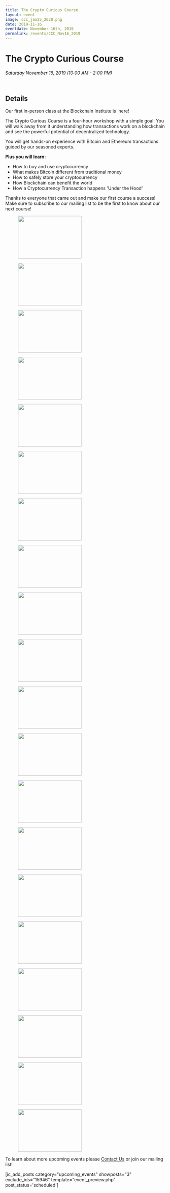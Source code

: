 ```yaml
---
title: The Crypto Curious Course
layout: event
image: ccc_jan25_2020.png
date: 2019-11-16
eventdate: November 16th, 2019
permalink: /events/CCC_Nov16_2019
---
```

<h1 data-ce-key="536"><b data-ce-key="537">The Crypto Curious Course</b></h1><p data-ce-key="538"><i data-ce-key="539">Saturday November 16, 2019 (10:00 AM - 2:00 PM)</i></p><p data-ce-key="538"><i data-ce-key="539"> </i></p><h2>Details</h2><p>Our first in-person class at the Blockchain Institute is  here!</p><p>The Crypto Curious Course is a four-hour workshop with a simple goal: You will walk away from it understanding how transactions work on a blockchain and see the powerful potential of decentralized technology.</p><p>You will get hands-on experience with Bitcoin and Ethereum transactions guided by our seasoned experts.</p><p><b>Plus you will learn:</b></p><ul><li>How to buy and use cryptocurrency</li><li>What makes Bitcoin different from traditional money</li><li>How to safely store your cryptocurrency</li><li>How Blockchain can benefit the world</li><li>How a Cryptocurrency Transaction happens 'Under the Hood'</li></ul>Thanks to everyone that came out and make our first course a success! Make sure to subscribe to our mailing list to be the first to know about our next course!		
			<figure class='gallery-item'>
				<a data-elementor-open-lightbox="yes" data-elementor-lightbox-slideshow="9779e6b" href='https://theblockchaininstitute.org/wp-content/uploads/2019/11/20191116_fjs_coincollect_1.jpg'><img width="200" height="134" src="https://theblockchaininstitute.org/wp-content/uploads/2019/11/20191116_fjs_coincollect_1-200x134.jpg" alt="" srcset="https://theblockchaininstitute.org/wp-content/uploads/2019/11/20191116_fjs_coincollect_1-200x134.jpg 200w, https://theblockchaininstitute.org/wp-content/uploads/2019/11/20191116_fjs_coincollect_1-449x300.jpg 449w, https://theblockchaininstitute.org/wp-content/uploads/2019/11/20191116_fjs_coincollect_1-768x513.jpg 768w, https://theblockchaininstitute.org/wp-content/uploads/2019/11/20191116_fjs_coincollect_1-1024x684.jpg 1024w, https://theblockchaininstitute.org/wp-content/uploads/2019/11/20191116_fjs_coincollect_1-1080x721.jpg 1080w, https://theblockchaininstitute.org/wp-content/uploads/2019/11/20191116_fjs_coincollect_1.jpg 1200w" sizes="(max-width: 200px) 100vw, 200px" /></a>
			</figure><figure class='gallery-item'>
				<a data-elementor-open-lightbox="yes" data-elementor-lightbox-slideshow="9779e6b" href='https://theblockchaininstitute.org/wp-content/uploads/2019/11/20191116_fjs_coincollect_3.jpg'><img width="200" height="134" src="https://theblockchaininstitute.org/wp-content/uploads/2019/11/20191116_fjs_coincollect_3-200x134.jpg" alt="" srcset="https://theblockchaininstitute.org/wp-content/uploads/2019/11/20191116_fjs_coincollect_3-200x134.jpg 200w, https://theblockchaininstitute.org/wp-content/uploads/2019/11/20191116_fjs_coincollect_3-449x300.jpg 449w, https://theblockchaininstitute.org/wp-content/uploads/2019/11/20191116_fjs_coincollect_3-768x513.jpg 768w, https://theblockchaininstitute.org/wp-content/uploads/2019/11/20191116_fjs_coincollect_3-1024x684.jpg 1024w, https://theblockchaininstitute.org/wp-content/uploads/2019/11/20191116_fjs_coincollect_3-1080x721.jpg 1080w, https://theblockchaininstitute.org/wp-content/uploads/2019/11/20191116_fjs_coincollect_3.jpg 1200w" sizes="(max-width: 200px) 100vw, 200px" /></a>
			</figure><figure class='gallery-item'>
				<a data-elementor-open-lightbox="yes" data-elementor-lightbox-slideshow="9779e6b" href='https://theblockchaininstitute.org/wp-content/uploads/2019/11/20191116_fjs_coincollect_4-1.jpg'><img width="200" height="134" src="https://theblockchaininstitute.org/wp-content/uploads/2019/11/20191116_fjs_coincollect_4-1-200x134.jpg" alt="" srcset="https://theblockchaininstitute.org/wp-content/uploads/2019/11/20191116_fjs_coincollect_4-1-200x134.jpg 200w, https://theblockchaininstitute.org/wp-content/uploads/2019/11/20191116_fjs_coincollect_4-1-449x300.jpg 449w, https://theblockchaininstitute.org/wp-content/uploads/2019/11/20191116_fjs_coincollect_4-1-768x513.jpg 768w, https://theblockchaininstitute.org/wp-content/uploads/2019/11/20191116_fjs_coincollect_4-1-1024x684.jpg 1024w, https://theblockchaininstitute.org/wp-content/uploads/2019/11/20191116_fjs_coincollect_4-1-1080x721.jpg 1080w, https://theblockchaininstitute.org/wp-content/uploads/2019/11/20191116_fjs_coincollect_4-1.jpg 1200w" sizes="(max-width: 200px) 100vw, 200px" /></a>
			</figure><figure class='gallery-item'>
				<a data-elementor-open-lightbox="yes" data-elementor-lightbox-slideshow="9779e6b" href='https://theblockchaininstitute.org/wp-content/uploads/2019/11/20191116_fjs_coincollect_5-1.jpg'><img width="200" height="134" src="https://theblockchaininstitute.org/wp-content/uploads/2019/11/20191116_fjs_coincollect_5-1-200x134.jpg" alt="" srcset="https://theblockchaininstitute.org/wp-content/uploads/2019/11/20191116_fjs_coincollect_5-1-200x134.jpg 200w, https://theblockchaininstitute.org/wp-content/uploads/2019/11/20191116_fjs_coincollect_5-1-449x300.jpg 449w, https://theblockchaininstitute.org/wp-content/uploads/2019/11/20191116_fjs_coincollect_5-1-768x513.jpg 768w, https://theblockchaininstitute.org/wp-content/uploads/2019/11/20191116_fjs_coincollect_5-1-1024x684.jpg 1024w, https://theblockchaininstitute.org/wp-content/uploads/2019/11/20191116_fjs_coincollect_5-1-1080x721.jpg 1080w, https://theblockchaininstitute.org/wp-content/uploads/2019/11/20191116_fjs_coincollect_5-1.jpg 1200w" sizes="(max-width: 200px) 100vw, 200px" /></a>
			</figure><figure class='gallery-item'>
				<a data-elementor-open-lightbox="yes" data-elementor-lightbox-slideshow="9779e6b" href='https://theblockchaininstitute.org/wp-content/uploads/2019/11/20191116_fjs_coincollect_7.jpg'><img width="200" height="134" src="https://theblockchaininstitute.org/wp-content/uploads/2019/11/20191116_fjs_coincollect_7-200x134.jpg" alt="" srcset="https://theblockchaininstitute.org/wp-content/uploads/2019/11/20191116_fjs_coincollect_7-200x134.jpg 200w, https://theblockchaininstitute.org/wp-content/uploads/2019/11/20191116_fjs_coincollect_7-449x300.jpg 449w, https://theblockchaininstitute.org/wp-content/uploads/2019/11/20191116_fjs_coincollect_7-768x513.jpg 768w, https://theblockchaininstitute.org/wp-content/uploads/2019/11/20191116_fjs_coincollect_7-1024x684.jpg 1024w, https://theblockchaininstitute.org/wp-content/uploads/2019/11/20191116_fjs_coincollect_7-1080x721.jpg 1080w, https://theblockchaininstitute.org/wp-content/uploads/2019/11/20191116_fjs_coincollect_7.jpg 1200w" sizes="(max-width: 200px) 100vw, 200px" /></a>
			</figure><figure class='gallery-item'>
				<a data-elementor-open-lightbox="yes" data-elementor-lightbox-slideshow="9779e6b" href='https://theblockchaininstitute.org/wp-content/uploads/2019/11/20191116_fjs_coincollect_8.jpg'><img width="200" height="134" src="https://theblockchaininstitute.org/wp-content/uploads/2019/11/20191116_fjs_coincollect_8-200x134.jpg" alt="" srcset="https://theblockchaininstitute.org/wp-content/uploads/2019/11/20191116_fjs_coincollect_8-200x134.jpg 200w, https://theblockchaininstitute.org/wp-content/uploads/2019/11/20191116_fjs_coincollect_8-449x300.jpg 449w, https://theblockchaininstitute.org/wp-content/uploads/2019/11/20191116_fjs_coincollect_8-768x513.jpg 768w, https://theblockchaininstitute.org/wp-content/uploads/2019/11/20191116_fjs_coincollect_8-1024x684.jpg 1024w, https://theblockchaininstitute.org/wp-content/uploads/2019/11/20191116_fjs_coincollect_8-1080x721.jpg 1080w, https://theblockchaininstitute.org/wp-content/uploads/2019/11/20191116_fjs_coincollect_8.jpg 1200w" sizes="(max-width: 200px) 100vw, 200px" /></a>
			</figure><figure class='gallery-item'>
				<a data-elementor-open-lightbox="yes" data-elementor-lightbox-slideshow="9779e6b" href='https://theblockchaininstitute.org/wp-content/uploads/2019/11/20191116_fjs_coincollect_9-1.jpg'><img width="200" height="134" src="https://theblockchaininstitute.org/wp-content/uploads/2019/11/20191116_fjs_coincollect_9-1-200x134.jpg" alt="" srcset="https://theblockchaininstitute.org/wp-content/uploads/2019/11/20191116_fjs_coincollect_9-1-200x134.jpg 200w, https://theblockchaininstitute.org/wp-content/uploads/2019/11/20191116_fjs_coincollect_9-1-449x300.jpg 449w, https://theblockchaininstitute.org/wp-content/uploads/2019/11/20191116_fjs_coincollect_9-1-768x513.jpg 768w, https://theblockchaininstitute.org/wp-content/uploads/2019/11/20191116_fjs_coincollect_9-1-1024x684.jpg 1024w, https://theblockchaininstitute.org/wp-content/uploads/2019/11/20191116_fjs_coincollect_9-1-1080x721.jpg 1080w, https://theblockchaininstitute.org/wp-content/uploads/2019/11/20191116_fjs_coincollect_9-1.jpg 1200w" sizes="(max-width: 200px) 100vw, 200px" /></a>
			</figure><figure class='gallery-item'>
				<a data-elementor-open-lightbox="yes" data-elementor-lightbox-slideshow="9779e6b" href='https://theblockchaininstitute.org/wp-content/uploads/2019/11/20191116_fjs_coincollect_11.jpg'><img width="200" height="134" src="https://theblockchaininstitute.org/wp-content/uploads/2019/11/20191116_fjs_coincollect_11-200x134.jpg" alt="" srcset="https://theblockchaininstitute.org/wp-content/uploads/2019/11/20191116_fjs_coincollect_11-200x134.jpg 200w, https://theblockchaininstitute.org/wp-content/uploads/2019/11/20191116_fjs_coincollect_11-449x300.jpg 449w, https://theblockchaininstitute.org/wp-content/uploads/2019/11/20191116_fjs_coincollect_11-768x513.jpg 768w, https://theblockchaininstitute.org/wp-content/uploads/2019/11/20191116_fjs_coincollect_11-1024x684.jpg 1024w, https://theblockchaininstitute.org/wp-content/uploads/2019/11/20191116_fjs_coincollect_11-1080x721.jpg 1080w, https://theblockchaininstitute.org/wp-content/uploads/2019/11/20191116_fjs_coincollect_11.jpg 1200w" sizes="(max-width: 200px) 100vw, 200px" /></a>
			</figure><figure class='gallery-item'>
				<a data-elementor-open-lightbox="yes" data-elementor-lightbox-slideshow="9779e6b" href='https://theblockchaininstitute.org/wp-content/uploads/2019/11/20191116_fjs_coincollect_12.jpg'><img width="200" height="134" src="https://theblockchaininstitute.org/wp-content/uploads/2019/11/20191116_fjs_coincollect_12-200x134.jpg" alt="" srcset="https://theblockchaininstitute.org/wp-content/uploads/2019/11/20191116_fjs_coincollect_12-200x134.jpg 200w, https://theblockchaininstitute.org/wp-content/uploads/2019/11/20191116_fjs_coincollect_12-449x300.jpg 449w, https://theblockchaininstitute.org/wp-content/uploads/2019/11/20191116_fjs_coincollect_12-768x513.jpg 768w, https://theblockchaininstitute.org/wp-content/uploads/2019/11/20191116_fjs_coincollect_12-1024x684.jpg 1024w, https://theblockchaininstitute.org/wp-content/uploads/2019/11/20191116_fjs_coincollect_12-1080x721.jpg 1080w, https://theblockchaininstitute.org/wp-content/uploads/2019/11/20191116_fjs_coincollect_12.jpg 1200w" sizes="(max-width: 200px) 100vw, 200px" /></a>
			</figure><figure class='gallery-item'>
				<a data-elementor-open-lightbox="yes" data-elementor-lightbox-slideshow="9779e6b" href='https://theblockchaininstitute.org/wp-content/uploads/2019/11/20191116_fjs_coincollect_13.jpg'><img width="200" height="134" src="https://theblockchaininstitute.org/wp-content/uploads/2019/11/20191116_fjs_coincollect_13-200x134.jpg" alt="" srcset="https://theblockchaininstitute.org/wp-content/uploads/2019/11/20191116_fjs_coincollect_13-200x134.jpg 200w, https://theblockchaininstitute.org/wp-content/uploads/2019/11/20191116_fjs_coincollect_13-449x300.jpg 449w, https://theblockchaininstitute.org/wp-content/uploads/2019/11/20191116_fjs_coincollect_13-768x513.jpg 768w, https://theblockchaininstitute.org/wp-content/uploads/2019/11/20191116_fjs_coincollect_13-1024x684.jpg 1024w, https://theblockchaininstitute.org/wp-content/uploads/2019/11/20191116_fjs_coincollect_13-1080x721.jpg 1080w, https://theblockchaininstitute.org/wp-content/uploads/2019/11/20191116_fjs_coincollect_13.jpg 1200w" sizes="(max-width: 200px) 100vw, 200px" /></a>
			</figure><figure class='gallery-item'>
				<a data-elementor-open-lightbox="yes" data-elementor-lightbox-slideshow="9779e6b" href='https://theblockchaininstitute.org/wp-content/uploads/2019/11/20191116_fjs_coincollect_14.jpg'><img width="200" height="134" src="https://theblockchaininstitute.org/wp-content/uploads/2019/11/20191116_fjs_coincollect_14-200x134.jpg" alt="" srcset="https://theblockchaininstitute.org/wp-content/uploads/2019/11/20191116_fjs_coincollect_14-200x134.jpg 200w, https://theblockchaininstitute.org/wp-content/uploads/2019/11/20191116_fjs_coincollect_14-449x300.jpg 449w, https://theblockchaininstitute.org/wp-content/uploads/2019/11/20191116_fjs_coincollect_14-768x513.jpg 768w, https://theblockchaininstitute.org/wp-content/uploads/2019/11/20191116_fjs_coincollect_14-1024x684.jpg 1024w, https://theblockchaininstitute.org/wp-content/uploads/2019/11/20191116_fjs_coincollect_14-1080x721.jpg 1080w, https://theblockchaininstitute.org/wp-content/uploads/2019/11/20191116_fjs_coincollect_14.jpg 1200w" sizes="(max-width: 200px) 100vw, 200px" /></a>
			</figure><figure class='gallery-item'>
				<a data-elementor-open-lightbox="yes" data-elementor-lightbox-slideshow="9779e6b" href='https://theblockchaininstitute.org/wp-content/uploads/2019/11/20191116_fjs_coincollect_15.jpg'><img width="200" height="134" src="https://theblockchaininstitute.org/wp-content/uploads/2019/11/20191116_fjs_coincollect_15-200x134.jpg" alt="" srcset="https://theblockchaininstitute.org/wp-content/uploads/2019/11/20191116_fjs_coincollect_15-200x134.jpg 200w, https://theblockchaininstitute.org/wp-content/uploads/2019/11/20191116_fjs_coincollect_15-449x300.jpg 449w, https://theblockchaininstitute.org/wp-content/uploads/2019/11/20191116_fjs_coincollect_15-768x513.jpg 768w, https://theblockchaininstitute.org/wp-content/uploads/2019/11/20191116_fjs_coincollect_15-1024x684.jpg 1024w, https://theblockchaininstitute.org/wp-content/uploads/2019/11/20191116_fjs_coincollect_15-1080x721.jpg 1080w, https://theblockchaininstitute.org/wp-content/uploads/2019/11/20191116_fjs_coincollect_15.jpg 1200w" sizes="(max-width: 200px) 100vw, 200px" /></a>
			</figure><figure class='gallery-item'>
				<a data-elementor-open-lightbox="yes" data-elementor-lightbox-slideshow="9779e6b" href='https://theblockchaininstitute.org/wp-content/uploads/2019/11/20191116_fjs_coincollect_16-1.jpg'><img width="200" height="134" src="https://theblockchaininstitute.org/wp-content/uploads/2019/11/20191116_fjs_coincollect_16-1-200x134.jpg" alt="" srcset="https://theblockchaininstitute.org/wp-content/uploads/2019/11/20191116_fjs_coincollect_16-1-200x134.jpg 200w, https://theblockchaininstitute.org/wp-content/uploads/2019/11/20191116_fjs_coincollect_16-1-449x300.jpg 449w, https://theblockchaininstitute.org/wp-content/uploads/2019/11/20191116_fjs_coincollect_16-1-768x513.jpg 768w, https://theblockchaininstitute.org/wp-content/uploads/2019/11/20191116_fjs_coincollect_16-1-1024x684.jpg 1024w, https://theblockchaininstitute.org/wp-content/uploads/2019/11/20191116_fjs_coincollect_16-1-1080x721.jpg 1080w, https://theblockchaininstitute.org/wp-content/uploads/2019/11/20191116_fjs_coincollect_16-1.jpg 1200w" sizes="(max-width: 200px) 100vw, 200px" /></a>
			</figure><figure class='gallery-item'>
				<a data-elementor-open-lightbox="yes" data-elementor-lightbox-slideshow="9779e6b" href='https://theblockchaininstitute.org/wp-content/uploads/2019/11/20191116_fjs_coincollect_17.jpg'><img width="200" height="134" src="https://theblockchaininstitute.org/wp-content/uploads/2019/11/20191116_fjs_coincollect_17-200x134.jpg" alt="" srcset="https://theblockchaininstitute.org/wp-content/uploads/2019/11/20191116_fjs_coincollect_17-200x134.jpg 200w, https://theblockchaininstitute.org/wp-content/uploads/2019/11/20191116_fjs_coincollect_17-449x300.jpg 449w, https://theblockchaininstitute.org/wp-content/uploads/2019/11/20191116_fjs_coincollect_17-768x513.jpg 768w, https://theblockchaininstitute.org/wp-content/uploads/2019/11/20191116_fjs_coincollect_17-1024x684.jpg 1024w, https://theblockchaininstitute.org/wp-content/uploads/2019/11/20191116_fjs_coincollect_17-1080x721.jpg 1080w, https://theblockchaininstitute.org/wp-content/uploads/2019/11/20191116_fjs_coincollect_17.jpg 1200w" sizes="(max-width: 200px) 100vw, 200px" /></a>
			</figure><figure class='gallery-item'>
				<a data-elementor-open-lightbox="yes" data-elementor-lightbox-slideshow="9779e6b" href='https://theblockchaininstitute.org/wp-content/uploads/2019/11/20191116_fjs_coincollect_18.jpg'><img width="200" height="134" src="https://theblockchaininstitute.org/wp-content/uploads/2019/11/20191116_fjs_coincollect_18-200x134.jpg" alt="" srcset="https://theblockchaininstitute.org/wp-content/uploads/2019/11/20191116_fjs_coincollect_18-200x134.jpg 200w, https://theblockchaininstitute.org/wp-content/uploads/2019/11/20191116_fjs_coincollect_18-449x300.jpg 449w, https://theblockchaininstitute.org/wp-content/uploads/2019/11/20191116_fjs_coincollect_18-768x513.jpg 768w, https://theblockchaininstitute.org/wp-content/uploads/2019/11/20191116_fjs_coincollect_18-1024x684.jpg 1024w, https://theblockchaininstitute.org/wp-content/uploads/2019/11/20191116_fjs_coincollect_18-1080x721.jpg 1080w, https://theblockchaininstitute.org/wp-content/uploads/2019/11/20191116_fjs_coincollect_18.jpg 1200w" sizes="(max-width: 200px) 100vw, 200px" /></a>
			</figure><figure class='gallery-item'>
				<a data-elementor-open-lightbox="yes" data-elementor-lightbox-slideshow="9779e6b" href='https://theblockchaininstitute.org/wp-content/uploads/2019/11/20191116_fjs_coincollect_20-1.jpg'><img width="200" height="134" src="https://theblockchaininstitute.org/wp-content/uploads/2019/11/20191116_fjs_coincollect_20-1-200x134.jpg" alt="" srcset="https://theblockchaininstitute.org/wp-content/uploads/2019/11/20191116_fjs_coincollect_20-1-200x134.jpg 200w, https://theblockchaininstitute.org/wp-content/uploads/2019/11/20191116_fjs_coincollect_20-1-449x300.jpg 449w, https://theblockchaininstitute.org/wp-content/uploads/2019/11/20191116_fjs_coincollect_20-1-768x513.jpg 768w, https://theblockchaininstitute.org/wp-content/uploads/2019/11/20191116_fjs_coincollect_20-1-1024x684.jpg 1024w, https://theblockchaininstitute.org/wp-content/uploads/2019/11/20191116_fjs_coincollect_20-1-1080x721.jpg 1080w, https://theblockchaininstitute.org/wp-content/uploads/2019/11/20191116_fjs_coincollect_20-1.jpg 1200w" sizes="(max-width: 200px) 100vw, 200px" /></a>
			</figure><figure class='gallery-item'>
				<a data-elementor-open-lightbox="yes" data-elementor-lightbox-slideshow="9779e6b" href='https://theblockchaininstitute.org/wp-content/uploads/2019/11/20191116_fjs_coincollect_21-1.jpg'><img width="200" height="134" src="https://theblockchaininstitute.org/wp-content/uploads/2019/11/20191116_fjs_coincollect_21-1-200x134.jpg" alt="" srcset="https://theblockchaininstitute.org/wp-content/uploads/2019/11/20191116_fjs_coincollect_21-1-200x134.jpg 200w, https://theblockchaininstitute.org/wp-content/uploads/2019/11/20191116_fjs_coincollect_21-1-449x300.jpg 449w, https://theblockchaininstitute.org/wp-content/uploads/2019/11/20191116_fjs_coincollect_21-1-768x513.jpg 768w, https://theblockchaininstitute.org/wp-content/uploads/2019/11/20191116_fjs_coincollect_21-1-1024x684.jpg 1024w, https://theblockchaininstitute.org/wp-content/uploads/2019/11/20191116_fjs_coincollect_21-1-1080x721.jpg 1080w, https://theblockchaininstitute.org/wp-content/uploads/2019/11/20191116_fjs_coincollect_21-1.jpg 1200w" sizes="(max-width: 200px) 100vw, 200px" /></a>
			</figure><figure class='gallery-item'>
				<a data-elementor-open-lightbox="yes" data-elementor-lightbox-slideshow="9779e6b" href='https://theblockchaininstitute.org/wp-content/uploads/2019/11/20191116_fjs_coincollect_22.jpg'><img width="200" height="134" src="https://theblockchaininstitute.org/wp-content/uploads/2019/11/20191116_fjs_coincollect_22-200x134.jpg" alt="" srcset="https://theblockchaininstitute.org/wp-content/uploads/2019/11/20191116_fjs_coincollect_22-200x134.jpg 200w, https://theblockchaininstitute.org/wp-content/uploads/2019/11/20191116_fjs_coincollect_22-449x300.jpg 449w, https://theblockchaininstitute.org/wp-content/uploads/2019/11/20191116_fjs_coincollect_22-768x513.jpg 768w, https://theblockchaininstitute.org/wp-content/uploads/2019/11/20191116_fjs_coincollect_22-1024x684.jpg 1024w, https://theblockchaininstitute.org/wp-content/uploads/2019/11/20191116_fjs_coincollect_22-1080x721.jpg 1080w, https://theblockchaininstitute.org/wp-content/uploads/2019/11/20191116_fjs_coincollect_22.jpg 1200w" sizes="(max-width: 200px) 100vw, 200px" /></a>
			</figure><figure class='gallery-item'>
				<a data-elementor-open-lightbox="yes" data-elementor-lightbox-slideshow="9779e6b" href='https://theblockchaininstitute.org/wp-content/uploads/2019/11/20191116_fjs_coincollect_23.jpg'><img width="200" height="134" src="https://theblockchaininstitute.org/wp-content/uploads/2019/11/20191116_fjs_coincollect_23-200x134.jpg" alt="" srcset="https://theblockchaininstitute.org/wp-content/uploads/2019/11/20191116_fjs_coincollect_23-200x134.jpg 200w, https://theblockchaininstitute.org/wp-content/uploads/2019/11/20191116_fjs_coincollect_23-449x300.jpg 449w, https://theblockchaininstitute.org/wp-content/uploads/2019/11/20191116_fjs_coincollect_23-768x513.jpg 768w, https://theblockchaininstitute.org/wp-content/uploads/2019/11/20191116_fjs_coincollect_23-1024x684.jpg 1024w, https://theblockchaininstitute.org/wp-content/uploads/2019/11/20191116_fjs_coincollect_23-1080x721.jpg 1080w, https://theblockchaininstitute.org/wp-content/uploads/2019/11/20191116_fjs_coincollect_23.jpg 1200w" sizes="(max-width: 200px) 100vw, 200px" /></a>
			</figure><figure class='gallery-item'>
				<a data-elementor-open-lightbox="yes" data-elementor-lightbox-slideshow="9779e6b" href='https://theblockchaininstitute.org/wp-content/uploads/2019/11/20191116_fjs_coincollect_24.jpg'><img width="200" height="134" src="https://theblockchaininstitute.org/wp-content/uploads/2019/11/20191116_fjs_coincollect_24-200x134.jpg" alt="" srcset="https://theblockchaininstitute.org/wp-content/uploads/2019/11/20191116_fjs_coincollect_24-200x134.jpg 200w, https://theblockchaininstitute.org/wp-content/uploads/2019/11/20191116_fjs_coincollect_24-449x300.jpg 449w, https://theblockchaininstitute.org/wp-content/uploads/2019/11/20191116_fjs_coincollect_24-768x513.jpg 768w, https://theblockchaininstitute.org/wp-content/uploads/2019/11/20191116_fjs_coincollect_24-1024x684.jpg 1024w, https://theblockchaininstitute.org/wp-content/uploads/2019/11/20191116_fjs_coincollect_24-1080x721.jpg 1080w, https://theblockchaininstitute.org/wp-content/uploads/2019/11/20191116_fjs_coincollect_24.jpg 1200w" sizes="(max-width: 200px) 100vw, 200px" /></a>
			</figure>
		<p>To learn about more upcoming events please <a href="/contact-us/" data-ce-key="545">Contact Us</a> or join our mailing list!</p><p>[ic_add_posts category="upcoming_events" showposts="3" exclude_ids="15946" template="event_preview.php" post_status='scheduled']</p>
